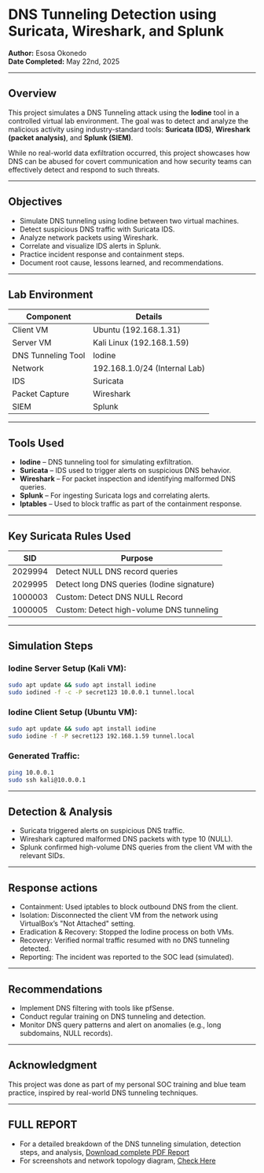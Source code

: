 

# DNS Tunneling Detection using Suricata, Wireshark, and Splunk

**Author:** Esosa Okonedo  
**Date Completed:** May 22nd, 2025

---

## Overview

This project simulates a DNS Tunneling attack using the **Iodine** tool in a controlled virtual lab environment. The goal was to detect and analyze the malicious activity using industry-standard tools: **Suricata (IDS)**, **Wireshark (packet analysis)**, and **Splunk (SIEM)**.

While no real-world data exfiltration occurred, this project showcases how DNS can be abused for covert communication and how security teams can effectively detect and respond to such threats.

---

## Objectives

- Simulate DNS tunneling using Iodine between two virtual machines.
- Detect suspicious DNS traffic with Suricata IDS.
- Analyze network packets using Wireshark.
- Correlate and visualize IDS alerts in Splunk.
- Practice incident response and containment steps.
- Document root cause, lessons learned, and recommendations.

---

## Lab Environment

| Component     | Details                          |
|---------------|----------------------------------|
| Client VM     | Ubuntu (192.168.1.31)            |
| Server VM     | Kali Linux (192.168.1.59)        |
| DNS Tunneling Tool | Iodine                     |
| Network       | 192.168.1.0/24 (Internal Lab)    |
| IDS           | Suricata                         |
| Packet Capture| Wireshark                        |
| SIEM          | Splunk                           |

---

## Tools Used

- **Iodine** – DNS tunneling tool for simulating exfiltration.
- **Suricata** – IDS used to trigger alerts on suspicious DNS behavior.
- **Wireshark** – For packet inspection and identifying malformed DNS queries.
- **Splunk** – For ingesting Suricata logs and correlating alerts.
- **Iptables** – Used to block traffic as part of the containment response.

---

## Key Suricata Rules Used

| SID       | Purpose                                     |
|-----------|---------------------------------------------|
| 2029994   | Detect NULL DNS record queries              |
| 2029995   | Detect long DNS queries (Iodine signature)  |
| 1000003   | Custom: Detect DNS NULL Record              |
| 1000005   | Custom: Detect high-volume DNS tunneling    |

---

## Simulation Steps

### Iodine Server Setup (Kali VM):
```bash
sudo apt update && sudo apt install iodine
sudo iodined -f -c -P secret123 10.0.0.1 tunnel.local
```

### Iodine Client Setup (Ubuntu VM):
```bash
sudo apt update && sudo apt install iodine
sudo iodine -f -P secret123 192.168.1.59 tunnel.local
```

### Generated Traffic:
```bash
ping 10.0.0.1
sudo ssh kali@10.0.0.1
```

---

## Detection & Analysis
- Suricata triggered alerts on suspicious DNS traffic.
- Wireshark captured malformed DNS packets with type 10 (NULL).
- Splunk confirmed high-volume DNS queries from the client VM with the relevant SIDs.

---
## Response actions
- Containment: Used iptables to block outbound DNS from the client.
- Isolation: Disconnected the client VM from the network using VirtualBox’s "Not Attached" setting.
- Eradication & Recovery: Stopped the Iodine process on both VMs.
- Recovery: Verified normal traffic resumed with no DNS tunneling detected.
- Reporting: The incident was reported to the SOC lead (simulated).

---
## Recommendations
- Implement DNS filtering with tools like pfSense.
- Conduct regular training on DNS tunneling and detection.
- Monitor DNS query patterns and alert on anomalies (e.g., long subdomains, NULL records).

---
## Acknowledgment
This project was done as part of my personal SOC training and blue team practice, inspired by real-world DNS tunneling techniques.

---
## FULL REPORT
- For a detailed breakdown of the DNS tunneling simulation, detection steps, and analysis, [Download complete PDF Report](https://github.com/EsosaSEC/DNS-Tunneling-detection-iodine/blob/main/Incident%20Report-%20Detection%20of%20DNS%20Tunneling%20Attack.pdf)
- For screenshots and network topology diagram, [Check Here](https://github.com/EsosaSEC/DNS-Tunneling-detection-iodine/tree/main/Images)
